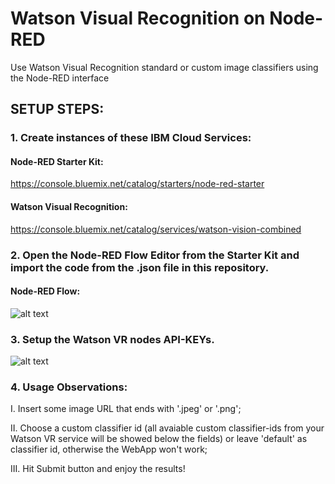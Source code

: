 # Watson Visual Recognition on Node-RED

Use Watson Visual Recognition standard or custom image classifiers using the Node-RED interface 

## SETUP STEPS:

### 1. Create instances of these IBM Cloud Services:

#### Node-RED Starter Kit: 

https://console.bluemix.net/catalog/starters/node-red-starter

#### Watson Visual Recognition:

https://console.bluemix.net/catalog/services/watson-vision-combined

### 2. Open the Node-RED Flow Editor from the Starter Kit and import the code from the .json file in this repository.

#### Node-RED Flow:

![alt text](https://i.imgur.com/oG8FYYF.png)

### 3. Setup the Watson VR nodes API-KEYs.

![alt text](https://i.imgur.com/DoyHIjv.png)


### 4. Usage Observations:

I. Insert some image URL that ends with '.jpeg' or '.png';

II. Choose a custom classifier id (all avaiable custom classifier-ids from your Watson VR service will be showed below the fields) or leave 'default' as classifier id, otherwise the WebApp won't work;

III. Hit Submit button and enjoy the results!
